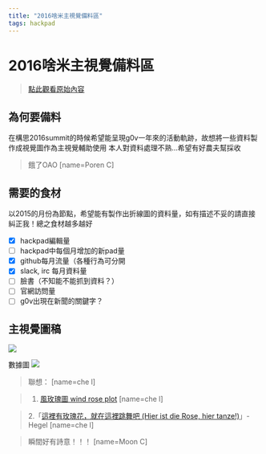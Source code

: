 ```yaml
---
title: "2016啥米主視覺備料區"
tags: hackpad
---
```


# 2016啥米主視覺備料區

> [點此觀看原始內容](https://g0v.hackpad.tw/NaS4xZBAyfn)


## 為何要備料

在構思2016summit的時候希望能呈現g0v一年來的活動軌跡，故想將一些資料製作成視覺圖作為主視覺輔助使用
本人對資料處理不熟...希望有好農夫幫採收
> 餓了OAO
> [name=Poren C]


## 需要的食材

以2015的月份為節點，希望能有製作出折線圖的資料量，如有描述不妥的請直接糾正我！總之食材越多越好

- [x] hackpad編輯量
- [ ] hackpad中每個月增加的新pad量
- [x] github每月流量（各種行為可分開
- [x] slack, irc 每月資料量
- [ ] 臉書（不知能不能抓到資料？）
- [ ] 官網訪問量
- [ ] g0v出現在新聞的關鍵字？

## 主視覺圖稿

![](https://g0vhackmd.blob.core.windows.net/g0v-hackmd-images/upload_2e16ed33cb8d7e3c882d288c80edcebe)

數據圖
![](https://g0vhackmd.blob.core.windows.net/g0v-hackmd-images/upload_feac083d4ed0046a2bb12a149710c866)
> 聯想：
> [name=che l]

> 1. [風玫瑰圖 wind rose plot](http://help.autodesk.com/view/RVT/2015/CHT/?guid=GUID-2AACFEA1-16BD-4A01-BD75-81B12E56A57C)
> [name=che l]

> 2.「[這裡有玫瑰花，就在這裡跳舞吧 (Hier ist die Rose, hier tanze!)](http://intosunshine.pixnet.net/blog/post/38310380-%E9%80%99%E8%A3%A1%E5%B0%B1%E6%9C%89%E7%8E%AB%E7%91%B0%E8%8A%B1%EF%BC%8C%E5%B0%B1%E5%9C%A8%E9%80%99%E8%A3%A1%E8%B7%B3%E8%88%9E%E5%90%A7!)」-Hegel
> [name=che l]

> 瞬間好有詩意！！！
> [name=Moon C]


